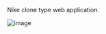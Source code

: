 Nike clone type web application.

![image](https://github.com/Luthando496/nike/assets/85494427/62a00cb9-392f-4130-912e-bff72a41e75d)

